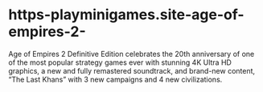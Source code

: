 # https-playminigames.site-age-of-empires-2-
Age of Empires 2 Definitive Edition celebrates the 20th anniversary of one of the most popular strategy games ever with stunning 4K Ultra HD graphics, a new and fully remastered soundtrack, and brand-new content, “The Last Khans” with 3 new campaigns and 4 new civilizations.
